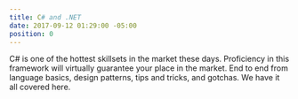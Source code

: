 ```yaml
---
title: C# and .NET
date: 2017-09-12 01:29:00 -05:00
position: 0
---
```


C# is one of the hottest skillsets in the market these days. Proficiency in this framework will virtually guarantee your place in the market. End to end from language basics, design patterns, tips and tricks, and gotchas.  We have it all covered here.